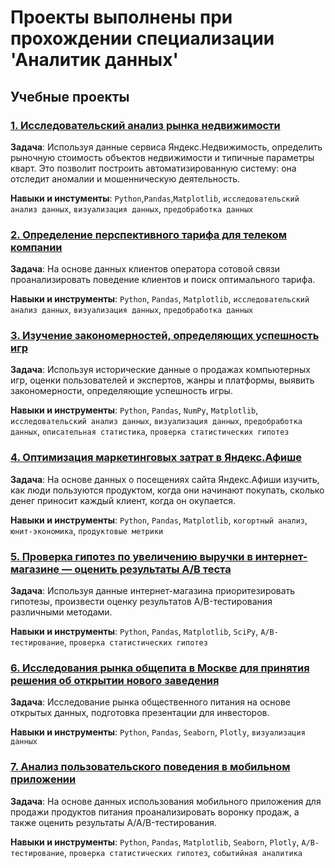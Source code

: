 # Проекты выполнены при  прохождении специализации 'Аналитик данных'

## Учебные проекты

### [1. Исследовательский анализ рынка недвижимости](https://nbviewer.jupyter.org/github/dmitriizakhar/courses-projects/blob/main/1-property-project/1-property-project.ipynb)

**Задача**: Используя данные сервиса Яндекс.Недвижимость, определить рыночную стоимость объектов недвижимости и типичные параметры кварт. Это позволит построить автоматизированную систему: она отследит аномалии и мошенническую деятельность.

**Навыки и инстументы**: `Python`,`Pandas`,`Matplotlib`, `исследовательский анализ данных`, `визуализация данных`, `предобработка данных`

### [2. Определение перспективного тарифа для телеком компании](https://nbviewer.jupyter.org/github/dmitriizakhar/courses-projects/blob/main/2-telecom-project/2-telecom-project.ipynb)

**Задача**: На основе данных клиентов оператора сотовой связи проанализировать поведение клиентов и поиск оптимального тарифа.

**Навыки и инструменты**: `Python`, `Pandas`, `Matplotlib`, `исследовательский анализ данных`, `визуализация данных`, `предобработка данных`

### [3. Изучение закономерностей, определяющих успешность игр](https://nbviewer.jupyter.org/github/dmitriizakhar/courses-projects/blob/main/3-game-project/3-game-project.ipynb)

**Задача**: Используя исторические данные о продажах компьютерных игр, оценки пользователей и экспертов, жанры и платформы, выявить закономерности, определяющие успешность игры.

**Навыки и инструменты**: `Python`, `Pandas`, `NumPy`, `Matplotlib`, `исследовательский анализ данных`, `визуализация данных`, `предобработка данных`, `описательная статистика`, `проверка статистических гипотез`

### [4. Оптимизация маркетинговых затрат в Яндекс.Афише](https://nbviewer.jupyter.org/github/dmitriizakhar/courses-projects/blob/main/4-marketing-project/4-marketing-project.ipynb)

**Задача**: На основе данных о посещениях сайта Яндекс.Афиши изучить, как люди пользуются продуктом, когда они начинают покупать, сколько денег приносит каждый клиент, когда он окупается.

**Навыки и инструменты**: `Python`, `Pandas`, `Matplotlib`, `когортный анализ`, `юнит-экономика`, `продуктовые метрики`

### [5. Проверка гипотез по увеличению выручки в интернет-магазине — оценить результаты A/B теста](https://nbviewer.jupyter.org/github/dmitriizakhar/courses-projects/blob/main/5-business-project/5-business-project.ipynb)

**Задача**: Используя данные интернет-магазина приоритезировать гипотезы, произвести оценку результатов A/B-тестирования различными методами.

**Навыки и инструменты**: `Python`, `Pandas`, `Matplotlib`, `SciPy`, `A/B-тестирование`, `проверка статистических гипотез`

### [6. Исследования рынка общепита в Москве для принятия решения об открытии нового заведения](https://nbviewer.jupyter.org/github/dmitriizakhar/courses-projects/blob/main/6-visualize-project/6-visualize-project.ipynb)

**Задача**: Исследование рынка общественного питания на основе открытых данных, подготовка презентации для инвесторов.

**Навыки и инструменты**: `Python`, `Pandas`, `Seaborn`, `Plotly`, `визуализация данных`

### [7. Анализ пользовательского поведения в мобильном приложении](https://nbviewer.jupyter.org/github/dmitriizakhar/courses-projects/blob/main/7-mobile-project/7-mobile-project.ipynb)

**Задача**: На основе данных использования мобильного приложения для продажи продуктов питания проанализировать воронку продаж, а также оценить результаты A/A/B-тестирования.

**Навыки и инструменты**: `Python`, `Pandas`, `Matplotlib`, `Seaborn`, `Plotly`, `A/B-тестирование`, `проверка статистических гипотез`, `событийная аналитика`
